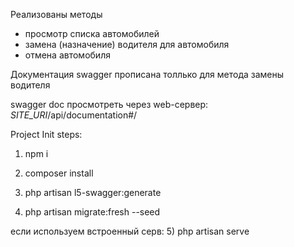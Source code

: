 Реализованы методы 
- просмотр списка автомобилей
- замена (назначение) водителя для автомобиля
- отмена автомобиля

Документация swagger прописана толлько для метода замены водителя

swagger doc просмотреть через web-сервер: *SITE_URI*/api/documentation#/

Project Init steps:

1) npm i

2) composer install

3) php artisan l5-swagger:generate
 
4) php artisan migrate:fresh --seed 
 
если используем встроенный серв:
5) php artisan serve
